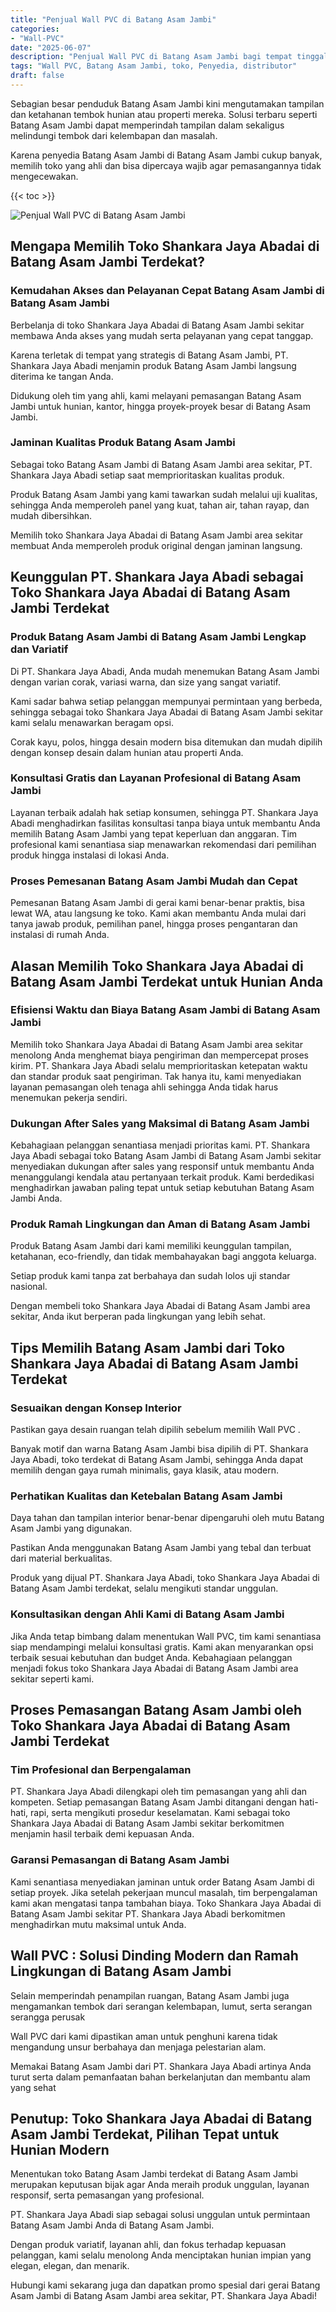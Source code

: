 ```yaml
---
title: "Penjual Wall PVC di Batang Asam Jambi"
categories: 
- "Wall-PVC"
date: "2025-06-07"
description: "Penjual Wall PVC di Batang Asam Jambi bagi tempat tinggal, office, serta toko. Panel unggulan, pilihan motif, variasi warna modern, dengan layanan instalasi oleh tim berpengalaman dan kepastian resmi!|Layanan distribusi Wall PVC di Batang Asam Jambi bagi keperluan tempat tinggal, kantor, maupun gerai, dengan material terbaik dan penempatan oleh teknisi berpengalaman dan jaminan resmi.|Solusi Wall PVC di Batang Asam Jambi yang andal untuk rumah, perkantoran, dan ritel, bersama material unggulan dan pemasangan dikerjakan oleh tim profesional dan kepastian resmi.|Distribusi Wall PVC di Batang Asam Jambi bagi rumah, perkantoran, dan ritel, dengan panel berkualitas dan penempatan ditangani oleh tim profesional, lengkap beserta kepastian resmi.}"
tags: "Wall PVC, Batang Asam Jambi, toko, Penyedia, distributor"
draft: false
---
```


Sebagian besar penduduk Batang Asam Jambi kini mengutamakan tampilan dan ketahanan tembok hunian atau properti mereka. Solusi terbaru seperti Batang Asam Jambi dapat memperindah tampilan dalam sekaligus melindungi tembok dari kelembapan dan masalah.

Karena penyedia Batang Asam Jambi di Batang Asam Jambi cukup banyak, memilih toko yang ahli dan bisa dipercaya wajib agar pemasangannya tidak mengecewakan.

{{< toc >}}

![Penjual Wall PVC di Batang Asam Jambi](/images/Wall-PVC/Penjual-Wall-PVC-di-Batang-Asam-Jambi.png)


## Mengapa Memilih Toko Shankara Jaya Abadai di Batang Asam Jambi Terdekat?

### Kemudahan Akses dan Pelayanan Cepat Batang Asam Jambi di Batang Asam Jambi

Berbelanja di toko Shankara Jaya Abadai di Batang Asam Jambi sekitar membawa Anda akses yang mudah serta pelayanan yang cepat tanggap.

Karena terletak di tempat yang strategis di Batang Asam Jambi, PT. Shankara Jaya Abadi menjamin produk Batang Asam Jambi langsung diterima ke tangan Anda.

Didukung oleh tim yang ahli, kami melayani pemasangan Batang Asam Jambi untuk hunian, kantor, hingga proyek-proyek besar di Batang Asam Jambi.

### Jaminan Kualitas Produk Batang Asam Jambi

Sebagai toko Batang Asam Jambi di Batang Asam Jambi area sekitar, PT. Shankara Jaya Abadi setiap saat memprioritaskan kualitas produk.

Produk Batang Asam Jambi yang kami tawarkan sudah melalui uji kualitas, sehingga Anda memperoleh panel yang kuat, tahan air, tahan rayap, dan mudah dibersihkan.

Memilih toko Shankara Jaya Abadai di Batang Asam Jambi area sekitar membuat Anda memperoleh produk original dengan jaminan langsung.

## Keunggulan PT. Shankara Jaya Abadi sebagai Toko Shankara Jaya Abadai di Batang Asam Jambi Terdekat

### Produk Batang Asam Jambi di Batang Asam Jambi Lengkap dan Variatif

Di PT. Shankara Jaya Abadi, Anda mudah menemukan Batang Asam Jambi dengan varian corak, variasi warna, dan size yang sangat variatif.

Kami sadar bahwa setiap pelanggan mempunyai permintaan yang berbeda, sehingga sebagai toko Shankara Jaya Abadai di Batang Asam Jambi sekitar kami selalu menawarkan beragam opsi.

Corak kayu, polos, hingga desain modern bisa ditemukan dan mudah dipilih dengan konsep desain dalam hunian atau properti Anda.

### Konsultasi Gratis dan Layanan Profesional di Batang Asam Jambi

Layanan terbaik adalah hak setiap konsumen, sehingga PT. Shankara Jaya Abadi menghadirkan fasilitas konsultasi tanpa biaya untuk membantu Anda memilih Batang Asam Jambi yang tepat keperluan dan anggaran. Tim profesional kami senantiasa siap menawarkan rekomendasi dari pemilihan produk hingga instalasi di lokasi Anda.

### Proses Pemesanan Batang Asam Jambi Mudah dan Cepat

Pemesanan Batang Asam Jambi di gerai kami benar-benar praktis, bisa lewat WA, atau langsung ke toko. Kami akan membantu Anda mulai dari tanya jawab produk, pemilihan panel, hingga proses pengantaran dan instalasi di rumah Anda.

## Alasan Memilih Toko Shankara Jaya Abadai di Batang Asam Jambi Terdekat untuk Hunian Anda

### Efisiensi Waktu dan Biaya Batang Asam Jambi di Batang Asam Jambi

Memilih toko Shankara Jaya Abadai di Batang Asam Jambi area sekitar menolong Anda menghemat biaya pengiriman dan mempercepat proses kirim. PT. Shankara Jaya Abadi selalu memprioritaskan ketepatan waktu dan standar produk saat pengiriman. Tak hanya itu, kami menyediakan layanan pemasangan oleh tenaga ahli sehingga Anda tidak harus menemukan pekerja sendiri.

### Dukungan After Sales yang Maksimal di Batang Asam Jambi

Kebahagiaan pelanggan senantiasa menjadi prioritas kami. PT. Shankara Jaya Abadi sebagai toko Batang Asam Jambi di Batang Asam Jambi sekitar menyediakan dukungan after sales yang responsif untuk membantu Anda menanggulangi kendala atau pertanyaan terkait produk. Kami berdedikasi menghadirkan jawaban paling tepat untuk setiap kebutuhan Batang Asam Jambi Anda.

### Produk Ramah Lingkungan dan Aman di Batang Asam Jambi

Produk Batang Asam Jambi dari kami memiliki keunggulan tampilan, ketahanan, eco-friendly, dan tidak membahayakan bagi anggota keluarga.

Setiap produk kami tanpa zat berbahaya dan sudah lolos uji standar nasional.

Dengan membeli toko Shankara Jaya Abadai di Batang Asam Jambi area sekitar, Anda ikut berperan pada lingkungan yang lebih sehat.

## Tips Memilih Batang Asam Jambi dari Toko Shankara Jaya Abadai di Batang Asam Jambi Terdekat

### Sesuaikan dengan Konsep Interior 

Pastikan gaya desain ruangan telah dipilih sebelum memilih  Wall PVC .

Banyak motif dan warna Batang Asam Jambi bisa dipilih di PT. Shankara Jaya Abadi, toko terdekat di Batang Asam Jambi, sehingga Anda dapat memilih dengan gaya rumah minimalis, gaya klasik, atau modern.

### Perhatikan Kualitas dan Ketebalan Batang Asam Jambi

Daya tahan dan tampilan interior benar-benar dipengaruhi oleh mutu Batang Asam Jambi yang digunakan.

Pastikan Anda menggunakan Batang Asam Jambi yang tebal dan terbuat dari material berkualitas.

Produk yang dijual PT. Shankara Jaya Abadi, toko Shankara Jaya Abadai di Batang Asam Jambi terdekat, selalu mengikuti standar unggulan.

### Konsultasikan dengan Ahli Kami di Batang Asam Jambi

Jika Anda tetap bimbang dalam menentukan Wall PVC, tim kami senantiasa siap mendampingi melalui konsultasi gratis. Kami akan menyarankan opsi terbaik sesuai kebutuhan dan budget Anda. Kebahagiaan pelanggan menjadi fokus toko Shankara Jaya Abadai di Batang Asam Jambi area sekitar seperti kami.

## Proses Pemasangan Batang Asam Jambi oleh Toko Shankara Jaya Abadai di Batang Asam Jambi Terdekat

### Tim Profesional dan Berpengalaman

PT. Shankara Jaya Abadi dilengkapi oleh tim pemasangan yang ahli dan kompeten. Setiap pemasangan Batang Asam Jambi ditangani dengan hati-hati, rapi, serta mengikuti prosedur keselamatan. Kami sebagai toko Shankara Jaya Abadai di Batang Asam Jambi sekitar berkomitmen menjamin hasil terbaik demi kepuasan Anda.

### Garansi Pemasangan di Batang Asam Jambi

Kami senantiasa menyediakan jaminan untuk order Batang Asam Jambi di setiap proyek. Jika setelah pekerjaan muncul masalah, tim berpengalaman kami akan mengatasi tanpa tambahan biaya. Toko Shankara Jaya Abadai di Batang Asam Jambi sekitar PT. Shankara Jaya Abadi berkomitmen menghadirkan mutu maksimal untuk Anda.

##  Wall PVC : Solusi Dinding Modern dan Ramah Lingkungan di Batang Asam Jambi

Selain memperindah penampilan ruangan, Batang Asam Jambi juga mengamankan tembok dari serangan kelembapan, lumut, serta serangan serangga perusak

 Wall PVC  dari kami dipastikan aman untuk penghuni karena tidak mengandung unsur berbahaya dan menjaga pelestarian alam.

Memakai Batang Asam Jambi dari PT. Shankara Jaya Abadi artinya Anda turut serta dalam pemanfaatan bahan berkelanjutan dan membantu alam yang sehat

## Penutup: Toko Shankara Jaya Abadai di Batang Asam Jambi Terdekat, Pilihan Tepat untuk Hunian Modern

Menentukan toko Batang Asam Jambi terdekat di Batang Asam Jambi merupakan keputusan bijak agar Anda meraih produk unggulan, layanan responsif, serta pemasangan yang profesional.

PT. Shankara Jaya Abadi siap sebagai solusi unggulan untuk permintaan Batang Asam Jambi Anda di Batang Asam Jambi.

Dengan produk variatif, layanan ahli, dan fokus terhadap kepuasan pelanggan, kami selalu menolong Anda menciptakan hunian impian yang elegan, elegan, dan menarik.

Hubungi kami sekarang juga dan dapatkan promo spesial dari gerai Batang Asam Jambi di Batang Asam Jambi area sekitar, PT. Shankara Jaya Abadi!